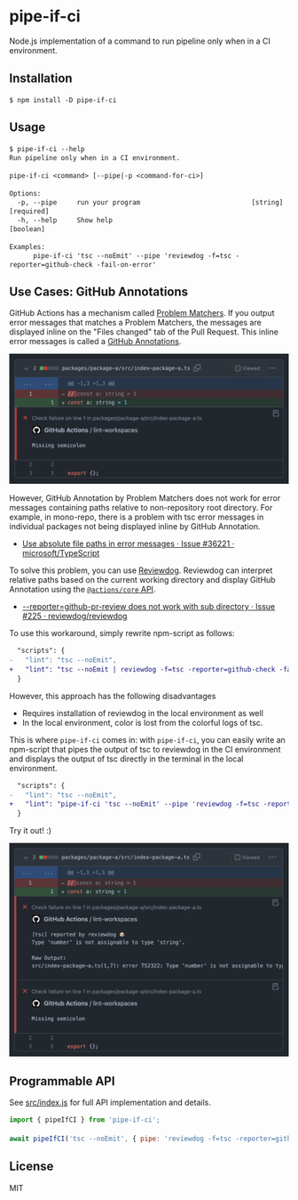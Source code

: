 # pipe-if-ci

Node.js implementation of a command to run pipeline only when in a CI environment.

## Installation

```console
$ npm install -D pipe-if-ci
```

## Usage

```console
$ pipe-if-ci --help
Run pipeline only when in a CI environment.

pipe-if-ci <command> [--pipe|-p <command-for-ci>]

Options:
  -p, --pipe     run your program                            [string] [required]
  -h, --help     Show help                                             [boolean]

Examples:
      pipe-if-ci 'tsc --noEmit' --pipe 'reviewdog -f=tsc -reporter=github-check -fail-on-error'
```

## Use Cases: GitHub Annotations

GitHub Actions has a mechanism called [Problem Matchers](https://github.com/actions/toolkit/blob/main/docs/problem-matchers.md). If you output error messages that matches a Problem Matchers, the messages are displayed inline on the "Files changed" tab of the Pull Request. This inline error messages is called a [GitHub Annotations](https://github.com/actions/toolkit/blob/main/docs/problem-matchers.md).

![The screenshot of GitHub Annotations](docs/github-annotations.png)

However, GitHub Annotation by Problem Matchers does not work for error messages containing paths relative to non-repository root directory. For example, in mono-repo, there is a problem with tsc error messages in individual packages not being displayed inline by GitHub Annotation.

- [Use absolute file paths in error messages · Issue #36221 · microsoft/TypeScript](https://github.com/microsoft/TypeScript/issues/36221#issuecomment-1114711370)

To solve this problem, you can use [Reviewdog](https://github.com/reviewdog/reviewdog). Reviewdog can interpret relative paths based on the current working directory and display GitHub Annotation using the [`@actions/core` API](https://github.com/actions/toolkit/tree/main/packages/core#annotations).

- [--reporter=github-pr-review does not work with sub directory · Issue #225 · reviewdog/reviewdog](https://github.com/reviewdog/reviewdog/issues/225)

To use this workaround, simply rewrite npm-script as follows:

```diff
  "scripts": {
-   "lint": "tsc --noEmit",
+   "lint": "tsc --noEmit | reviewdog -f=tsc -reporter=github-check -fail-on-error",
  }
```

However, this approach has the following disadvantages

- Requires installation of reviewdog in the local environment as well
- In the local environment, color is lost from the colorful logs of tsc.

This is where `pipe-if-ci` comes in: with `pipe-if-ci`, you can easily write an npm-script that pipes the output of tsc to reviewdog in the CI environment and displays the output of tsc directly in the terminal in the local environment.

```diff
  "scripts": {
-   "lint": "tsc --noEmit",
+   "lint": "pipe-if-ci 'tsc --noEmit' --pipe 'reviewdog -f=tsc -reporter=github-check -fail-on-error'",
  }
```

Try it out! :)

![The screenshot of GitHub Annotations with pipe-if-ci](docs/github-annotations-with-pipe-if-ci.png)

## Programmable API

See [src/index.js](https://github.com/mizdra/node-pipe-if-ci/blob/main/src/index.js) for full API implementation and details.

```js
import { pipeIfCI } from 'pipe-if-ci';

await pipeIfCI('tsc --noEmit', { pipe: 'reviewdog -f=tsc -reporter=github-check -fail-on-error' });
```

## License

MIT
